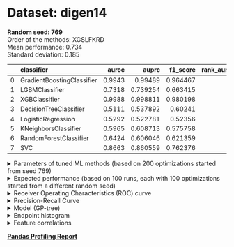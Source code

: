 # Dataset: digen14
**Random seed: 769**<br/>
Order of the methods: XGSLFKRD<br/>
Mean performance: 0.734<br/>
Standard deviation: 0.185<br/>


|    | classifier                 |   auroc |    auprc |   f1_score |   rank_auroc |   rank_auprc |   rank_f1 |
|---:|:---------------------------|--------:|---------:|-----------:|-------------:|-------------:|----------:|
|  0 | GradientBoostingClassifier |  0.9943 | 0.99489  |   0.964467 |            2 |            2 |         2 |
|  1 | LGBMClassifier             |  0.7318 | 0.739254 |   0.663415 |            4 |            4 |         4 |
|  2 | XGBClassifier              |  0.9988 | 0.998811 |   0.980198 |            1 |            1 |         1 |
|  3 | DecisionTreeClassifier     |  0.5111 | 0.537892 |   0.60241  |            8 |            7 |         6 |
|  4 | LogisticRegression         |  0.5292 | 0.522781 |   0.52356  |            7 |            8 |         8 |
|  5 | KNeighborsClassifier       |  0.5965 | 0.608713 |   0.575758 |            6 |            5 |         7 |
|  6 | RandomForestClassifier     |  0.6424 | 0.606046 |   0.621359 |            5 |            6 |         5 |
|  7 | SVC                        |  0.8663 | 0.860559 |   0.762376 |            3 |            3 |         3 |



<details>
<summary>Parameters of tuned ML methods (based on 200 optimizations started from seed 769)</summary>


```
GradientBoostingClassifier(learning_rate=0.7303167487125685, max_depth=10,
                           min_samples_leaf=62, n_iter_no_change=20,
                           random_state=769, tol=1e-07,
                           validation_fraction=0.01)
LGBMClassifier(deterministic=True, force_row_wise=True, max_depth=9,
               metric='binary_logloss', n_jobs=1, num_leaves=512,
               objective='binary', random_state=769)
XGBClassifier(alpha=0.14445975205523132, base_score=0.5, booster='dart',
              colsample_bylevel=1, colsample_bynode=1, colsample_bytree=1,
              eta=0.9916515137148832, eval_metric='logloss', gamma=0.0,
              gpu_id=-1, importance_type='gain', interaction_constraints='',
              learning_rate=0.991651535, max_delta_step=0, max_depth=6,
              min_child_weight=1, missing=nan, monotone_constraints='()',
              n_estimators=96, n_jobs=1, nthread=1, num_parallel_tree=1,
              random_state=769, reg_alpha=0.144459754,
              reg_lambda=28.685324135942917, scale_pos_weight=1, subsample=1,
              tree_method='exact', use_label_encoder=False,
              validate_parameters=1, ...)
DecisionTreeClassifier(criterion='entropy', max_depth=9, min_samples_leaf=7,
                       min_samples_split=20, random_state=769)
LogisticRegression(C=4.4654098334081915, random_state=769, solver='saga')
KNeighborsClassifier(n_neighbors=8, p=1, weights='distance')
RandomForestClassifier(max_depth=10, max_features=None, min_samples_leaf=3,
                       min_samples_split=9, n_estimators=74, random_state=769)
SVC(C=1951.087099951524, class_weight='balanced', kernel='poly',
    probability=True, random_state=769, tol=2.7528221927025352e-05)
```

</details>

<details>
<summary>Expected performance (based on 100 runs, each with 100 optimizations started from a different random seed)</summary>
<img src='digen14_769-box.svg' width=40% />
</details>

<details>
<summary>Receiver Operating Characteristics (ROC) curve</summary>
<img src='digen14_769-roc.svg' width=40% />
</details>

<details>
<summary>Precision-Recall Curve</summary>
<img src='digen14_769-prc.svg' width=40% />
</details>

<details>
<summary>Model (GP-tree)</summary>
<img src='digen14_769-model.svg' height=10% />
</details>

<details>
<summary>Endpoint histogram</summary>
<img src='digen14_769-endpoint.svg' width=40% />
</details>

<details>
<summary>Feature correlations</summary>
<img src='digen14_769-corr.svg' width=40% />
</details>

[**Pandas Profiling Report**](https://epistasislab.github.io/digen/profile/digen14_769.html)